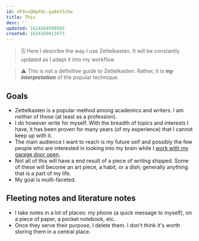 ```yaml
---
id: nP3vsQHpFOL-ga6eV2chw
title: This
desc: ''
updated: 1624164998503
created: 1624160413473
---
```


> :spiral_notepad: Here I describe the way I use Zettelkasten. It will be constantly updated as I adapt it into my workflow.

> :warning: This is not a definitive guide to Zettelkasten. Rather, it is _**my interpretation**_ of the popular technique.

## Goals
- Zettelkasten is a popular method among academics and writers. I am neither of those (at least as a profession).
- I do however write for myself. With the breadth of topics and interests I have, it has been proven for many years (of my experience) that I cannot keep up with it.
- The main audience I want to reach is my future self and possibly the few people who are interested in looking into my brain while I [work with my garage door open](https://notes.andymatuschak.org/z21cgR9K3UcQ5a7yPsj2RUim3oM2TzdBByZu).
- Not all of this will have a end result of a piece of writing shipped. Some of these will become an art piece, a habit, or a dish; generally anything that is a part of my life.
- My goal is multi-faceted.

## Fleeting notes and literature notes
- I take notes in a lot of places: my phone (a quick message to myself), on a piece of paper, a pocket notebook, etc.
- Once they serve their purpose, I delete them. I don't think it's worth storing them in a central place.

